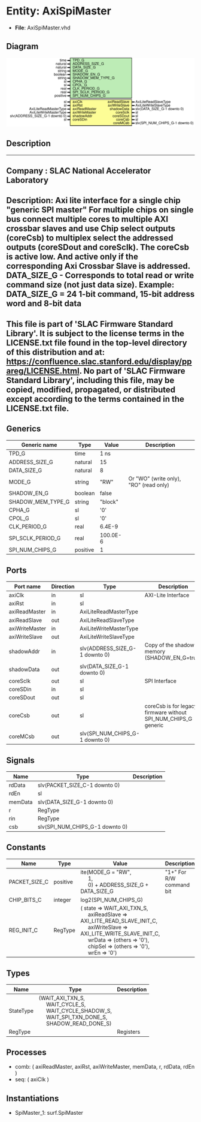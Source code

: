 # Entity: AxiSpiMaster

- **File**: AxiSpiMaster.vhd
## Diagram

![Diagram](AxiSpiMaster.svg "Diagram")
## Description

-----------------------------------------------------------------------------
 Company    : SLAC National Accelerator Laboratory
-----------------------------------------------------------------------------
 Description: Axi lite interface for a single chip "generic SPI master"
                For multiple chips on single bus connect multiple cores
                to multiple AXI crossbar slaves and use Chip select outputs
                (coreCsb) to multiplex select the addressed outputs (coreSDout and
                coreSclk).
                The coreCsb is active low. And active only if the corresponding
                Axi Crossbar Slave is addressed.
                DATA_SIZE_G - Corresponds to total read or write command size (not just data size).
                              Example: DATA_SIZE_G = 24
                                       1-bit command, 15-bit address word and 8-bit data
-----------------------------------------------------------------------------
 This file is part of 'SLAC Firmware Standard Library'.
 It is subject to the license terms in the LICENSE.txt file found in the
 top-level directory of this distribution and at:
    https://confluence.slac.stanford.edu/display/ppareg/LICENSE.html.
 No part of 'SLAC Firmware Standard Library', including this file,
 may be copied, modified, propagated, or distributed except according to
 the terms contained in the LICENSE.txt file.
-----------------------------------------------------------------------------
## Generics

| Generic name      | Type     | Value    | Description                              |
| ----------------- | -------- | -------- | ---------------------------------------- |
| TPD_G             | time     | 1 ns     |                                          |
| ADDRESS_SIZE_G    | natural  | 15       |                                          |
| DATA_SIZE_G       | natural  | 8        |                                          |
| MODE_G            | string   | "RW"     |  Or "WO" (write only),  "RO" (read only) |
| SHADOW_EN_G       | boolean  | false    |                                          |
| SHADOW_MEM_TYPE_G | string   | "block"  |                                          |
| CPHA_G            | sl       | '0'      |                                          |
| CPOL_G            | sl       | '0'      |                                          |
| CLK_PERIOD_G      | real     | 6.4E-9   |                                          |
| SPI_SCLK_PERIOD_G | real     | 100.0E-6 |                                          |
| SPI_NUM_CHIPS_G   | positive | 1        |                                          |
## Ports

| Port name      | Direction | Type                            | Description                                                     |
| -------------- | --------- | ------------------------------- | --------------------------------------------------------------- |
| axiClk         | in        | sl                              | AXI-Lite Interface                                              |
| axiRst         | in        | sl                              |                                                                 |
| axiReadMaster  | in        | AxiLiteReadMasterType           |                                                                 |
| axiReadSlave   | out       | AxiLiteReadSlaveType            |                                                                 |
| axiWriteMaster | in        | AxiLiteWriteMasterType          |                                                                 |
| axiWriteSlave  | out       | AxiLiteWriteSlaveType           |                                                                 |
| shadowAddr     | in        | slv(ADDRESS_SIZE_G-1 downto 0)  | Copy of the shadow memory (SHADOW_EN_G=true)                    |
| shadowData     | out       | slv(DATA_SIZE_G-1 downto 0)     |                                                                 |
| coreSclk       | out       | sl                              | SPI Interface                                                   |
| coreSDin       | in        | sl                              |                                                                 |
| coreSDout      | out       | sl                              |                                                                 |
| coreCsb        | out       | sl                              |  coreCsb is for legacy firmware without SPI_NUM_CHIPS_G generic |
| coreMCsb       | out       | slv(SPI_NUM_CHIPS_G-1 downto 0) |                                                                 |
## Signals

| Name    | Type                            | Description |
| ------- | ------------------------------- | ----------- |
| rdData  | slv(PACKET_SIZE_C-1 downto 0)   |             |
| rdEn    | sl                              |             |
| memData | slv(DATA_SIZE_G-1 downto 0)     |             |
| r       | RegType                         |             |
| rin     | RegType                         |             |
| csb     | slv(SPI_NUM_CHIPS_G-1 downto 0) |             |
## Constants

| Name          | Type     | Value                                                                                                                                                                                                                                                                                                                                                                                                                                            | Description               |
| ------------- | -------- | ------------------------------------------------------------------------------------------------------------------------------------------------------------------------------------------------------------------------------------------------------------------------------------------------------------------------------------------------------------------------------------------------------------------------------------------------ | ------------------------- |
| PACKET_SIZE_C | positive |  ite(MODE_G = "RW",<br><span style="padding-left:20px"> 1,<br><span style="padding-left:20px"> 0) + ADDRESS_SIZE_G + DATA_SIZE_G                                                                                                                                                                                                                                                                                                                 |  "1+" For R/W command bit |
| CHIP_BITS_C   | integer  |  log2(SPI_NUM_CHIPS_G)                                                                                                                                                                                                                                                                                                                                                                                                                           |                           |
| REG_INIT_C    | RegType  |  (       state         => WAIT_AXI_TXN_S,<br><span style="padding-left:20px">       axiReadSlave  => AXI_LITE_READ_SLAVE_INIT_C,<br><span style="padding-left:20px">       axiWriteSlave => AXI_LITE_WRITE_SLAVE_INIT_C,<br><span style="padding-left:20px">       wrData        => (others => '0'),<br><span style="padding-left:20px">       chipSel       => (others => '0'),<br><span style="padding-left:20px">       wrEn          => '0') |                           |
## Types

| Name      | Type                                                                                                                                                                                                                                          | Description |
| --------- | --------------------------------------------------------------------------------------------------------------------------------------------------------------------------------------------------------------------------------------------- | ----------- |
| StateType | (WAIT_AXI_TXN_S,<br><span style="padding-left:20px"> WAIT_CYCLE_S,<br><span style="padding-left:20px"> WAIT_CYCLE_SHADOW_S,<br><span style="padding-left:20px"> WAIT_SPI_TXN_DONE_S,<br><span style="padding-left:20px"> SHADOW_READ_DONE_S)  |             |
| RegType   |                                                                                                                                                                                                                                               |  Registers  |
## Processes
- comb: ( axiReadMaster, axiRst, axiWriteMaster, memData, r, rdData, rdEn )
- seq: ( axiClk )
## Instantiations

- SpiMaster_1: surf.SpiMaster
